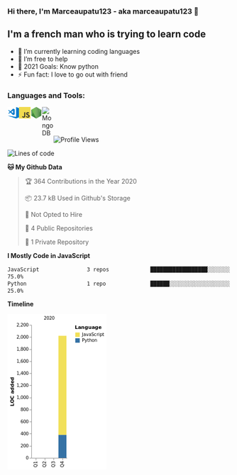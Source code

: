 ### Hi there, I'm Marceaupatu123 - aka marceaupatu123 👋

## I'm a french man who is trying to learn code

- 🌱 I’m currently learning coding languages
- 👯 I’m free to help
- 🥅 2021 Goals: Know python
- ⚡ Fun fact: I love to go out with friend

### Languages and Tools:

<img align="left" alt="Visual Studio Code" width="26px" src="https://raw.githubusercontent.com/github/explore/80688e429a7d4ef2fca1e82350fe8e3517d3494d/topics/visual-studio-code/visual-studio-code.png" />
<img align="left" alt="JavaScript" width="26px" src="https://raw.githubusercontent.com/github/explore/80688e429a7d4ef2fca1e82350fe8e3517d3494d/topics/javascript/javascript.png" />
<img align="left" alt="Node.js" width="26px" src="https://raw.githubusercontent.com/github/explore/80688e429a7d4ef2fca1e82350fe8e3517d3494d/topics/nodejs/nodejs.png" />
<img align="left" alt="MongoDB" width="26px" src="https://images.ctfassets.net/bx16dovk9m7p/42HrBQWEmcwaommKmaOi4e/46665f123d07ac820bd6f40c13f42380/MongoDB.png" />

</br>
</br>
</br>

<!--START_SECTION:waka-->
![Profile Views](http://img.shields.io/badge/Profile%20Views-119-blue)

![Lines of code](https://img.shields.io/badge/From%20Hello%20World%20I%27ve%20Written-2021%20lines%20of%20code-blue)

**🐱 My Github Data** 

> 🏆 364 Contributions in the Year 2020
 > 
> 📦 23.7 kB Used in Github's Storage 
 > 
> 🚫 Not Opted to Hire
 > 
> 📜 4 Public Repositories 
 > 
> 🔑 1 Private Repository 
 > 
**I Mostly Code in JavaScript** 

```text
JavaScript               3 repos             ██████████████████░░░░░░░   75.0% 
Python                   1 repo              ██████░░░░░░░░░░░░░░░░░░░   25.0%

```


**Timeline**

![Chart not found](https://raw.githubusercontent.com/marceaupatu123/marceaupatu123/master/charts/bar_graph.png) 


<!--END_SECTION:waka-->

